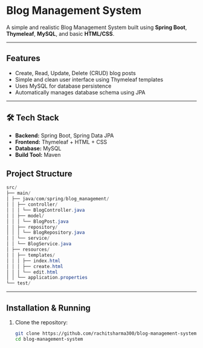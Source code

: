 
# Blog Management System

A simple and realistic Blog Management System built using **Spring Boot**, **Thymeleaf**, **MySQL**, and basic **HTML/CSS**.

---

##  Features
- Create, Read, Update, Delete (CRUD) blog posts
- Simple and clean user interface using Thymeleaf templates
- Uses MySQL for database persistence
- Automatically manages database schema using JPA

---
## 🛠 Tech Stack
- **Backend:** Spring Boot, Spring Data JPA
- **Frontend:** Thymeleaf + HTML + CSS
- **Database:** MySQL
- **Build Tool:** Maven


## Project Structure

```java
src/
├── main/
│ ├── java/com/spring/blog_management/
│ │ ├── controller/
│ │ │ └── BlogController.java
│ │ ├── model/
│ │ │ └── BlogPost.java
│ │ ├── repository/
│ │ │ └── BlogRepository.java
│ │ └── service/
│ │ └── BlogService.java
│ ├── resources/
│ │ ├── templates/
│ │ │ ├── index.html
│ │ │ ├── create.html
│ │ │ └── edit.html
│ │ └── application.properties
└── test/

```

---

##  Installation & Running
1. Clone the repository:
    ```bash
    git clone https://github.com/rachitsharma300/blog-management-system.git
    cd blog-management-system
    ```

    

